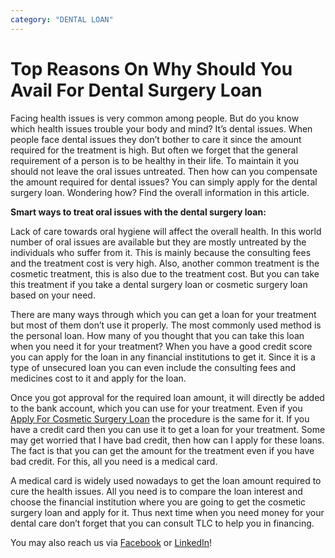 ```yaml
---
category: "DENTAL LOAN"
---
```


# Top Reasons On Why Should You Avail For Dental Surgery Loan

Facing health issues is very common among people. But do you know which health issues trouble your body and mind? It’s dental issues. When people face dental issues they don’t bother to care it since the amount required for the treatment is high. But often we forget that the general requirement of a person is to be healthy in their life. To maintain it you should not leave the oral issues untreated. Then how can you compensate the amount required for dental issues? You can simply apply for the dental surgery loan. Wondering how? Find the overall information in this article.

**Smart ways to treat oral issues with the dental surgery loan:**

Lack of care towards oral hygiene will affect the overall health. In this world number of oral issues are available but they are mostly untreated by the individuals who suffer from it. This is mainly because the consulting fees and the treatment cost is very high. Also, another common treatment is the cosmetic treatment, this is also due to the treatment cost. But you can take this treatment if you take a dental surgery loan or cosmetic surgery loan based on your need.

There are many ways through which you can get a loan for your treatment but most of them don’t use it properly. The most commonly used method is the personal loan. How many of you thought that you can take this loan when you need it for your treatment? When you have a good credit score you can apply for the loan in any financial institutions to get it. Since it is a type of unsecured loan you can even include the consulting fees and medicines cost to it and apply for the loan.

Once you got approval for the required loan amount, it will directly be added to the bank account, which you can use for your treatment. Even if you [Apply For Cosmetic Surgery Loan](https://totalifestylecredit.weebly.com/blog/planning-to-take-surgery-know-these-ways-to-get-cosmetic-surgery-loan) the procedure is the same for it. If you have a credit card then you can use it to get a loan for your treatment. Some may get worried that I have bad credit, then how can I apply for these loans. The fact is that you can get the amount for the treatment even if you have bad credit. For this, all you need is a medical card.

A medical card is widely used nowadays to get the loan amount required to cure the health issues. All you need is to compare the loan interest and choose the financial institution where you are going to get the cosmetic surgery loan and apply for it. Thus next time when you need money for your dental care don’t forget that you can consult TLC to help you in financing.

You may also reach us via [Facebook](https://www.facebook.com/totallifestylecredit/) or [LinkedIn](https://www.linkedin.com/company/tlc-total-lifestyle-credit/)!
